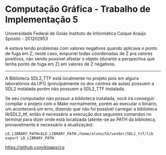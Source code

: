 # Computação Gráfica - Trabalho de Implementação 5

Universidade Federal de Goiás
Instituto de Informática
Caíque Araújo Spósito - 201202953


A estava tendo problemas com valores negativos quando aplicava o ponto de fuga em Z, neste caso, empurrei todas coordenadas de Z pra valores positivos, não sendo possível afastar o objeto (durante a perspectiva que tenha ponto de fuga em Z) em valores de Z negativos.

---------------
A Biblioteca SDL2_TTF está localmente no projeto pois em alguns laboratórios da UFG (principalmente os dos centros de aulas) possuem a SDL2 instalada porém não possuem a SDL2_TTF instalada. 

Se seu computador não possuir a biblioteca instalada, você irá conseguir compilar o projeto com o Make normalmente, porém ao executar o binário, um acontecerá um erro, dizendo que não foi possível carregar a biblioteca libSDL2_ttf, então é necessário a execução dos seguintes comandos no terminal para dizer onde está localizada (atente-se ao PATH da biblioteca, provavelmente é necessário a atualização):

```
LD_LIBRARY_PATH=$LD_LIBRARY_PATH:/home/aluno/CG/vendor/SDL2_ttf/lib
export LD_LIBRARY_PATH
```
https://github.com/kiqaps/cg
